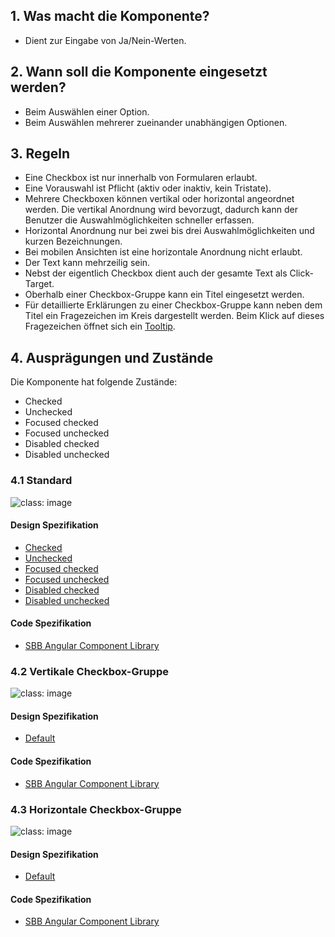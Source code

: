 ## 1. Was macht die Komponente?
* Dient zur Eingabe von Ja/Nein-Werten.

## 2. Wann soll die Komponente eingesetzt werden? 
* Beim Auswählen einer Option.
* Beim Auswählen mehrerer zueinander unabhängigen Optionen.

## 3. Regeln 
* Eine Checkbox ist nur innerhalb von Formularen erlaubt.
* Eine Vorauswahl ist Pflicht (aktiv oder inaktiv, kein Tristate).
* Mehrere Checkboxen können vertikal oder horizontal angeordnet werden. Die vertikal Anordnung wird bevorzugt, dadurch kann der Benutzer die Auswahlmöglichkeiten schneller erfassen.
* Horizontal Anordnung nur bei zwei bis drei Auswahlmöglichkeiten und kurzen Bezeichnungen.
* Bei mobilen Ansichten ist eine horizontale Anordnung nicht erlaubt.
* Der Text kann mehrzeilig sein.
* Nebst der eigentlich Checkbox dient auch der gesamte Text als Click-Target.
* Oberhalb einer Checkbox-Gruppe kann ein Titel eingesetzt werden.
* Für detaillierte Erklärungen zu einer Checkbox-Gruppe kann neben dem Titel ein Fragezeichen im Kreis dargestellt werden. Beim Klick auf dieses Fragezeichen öffnet sich ein [Tooltip](https://digital.sbb.ch/de/components/tooltip).

## 4. Ausprägungen und Zustände 
Die Komponente hat folgende Zustände:
* Checked
* Unchecked
* Focused checked
* Focused unchecked
* Disabled checked
* Disabled unchecked

### 4.1 Standard
![](https://raw.githubusercontent.com/sbb-design-systems/sbb-design-system/master/website/components/checkbox/images/checkbox_default.png 'class: image')

#### Design Spezifikation
* [Checked](https://sbb.invisionapp.com/d/main#/console/15744722/327724165/inspect)
* [Unchecked](https://sbb.invisionapp.com/d/main#/console/15744722/327724166/inspect)
* [Focused checked](https://sbb.invisionapp.com/d/main#/console/15744722/327724167/inspect)
* [Focused unchecked](https://sbb.invisionapp.com/d/main#/console/15744722/327724168/inspect)
* [Disabled checked](https://sbb.invisionapp.com/d/main#/console/15744722/327724169/inspect)
* [Disabled unchecked](https://sbb.invisionapp.com/d/main#/console/15744722/327724170/inspect)

#### Code Spezifikation
* [SBB Angular Component Library](https://sbb-angular.app.sbb.ch/latest/content/checkbox)

### 4.2 Vertikale Checkbox-Gruppe 
![](https://raw.githubusercontent.com/sbb-design-systems/sbb-design-system/master/website/components/checkbox/images/checkbox_vertical.png 'class: image')

#### Design Spezifikation
* [Default](https://sbb.invisionapp.com/d/main#/console/15744722/327724171/inspect)

#### Code Spezifikation
* [SBB Angular Component Library](https://sbb-angular.app.sbb.ch/latest/content/checkbox)

### 4.3 Horizontale Checkbox-Gruppe
![](https://raw.githubusercontent.com/sbb-design-systems/sbb-design-system/master/website/components/checkbox/images/checkbox_horizontal.png 'class: image')

#### Design Spezifikation
* [Default](https://sbb.invisionapp.com/d/main#/console/15744722/327724172/inspect)

#### Code Spezifikation
* [SBB Angular Component Library](https://sbb-angular.app.sbb.ch/latest/content/checkbox)